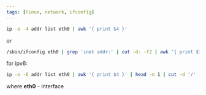 ```yaml
---
tags: [linux, network, ifconfig]
---
```


```bash
ip -o -4 addr list eth0 | awk '{ print $4 }'
```

or

```bash
/sbin/ifconfig eth0 | grep 'inet addr:' | cut -d: -f2 | awk '{ print $1}'
```

for ipv6:

```bash
ip -o -6 addr list eth0 | awk '{ print $4 }' | head -n 1 | cut -d '/' -f 1
```

where **eth0** - interface
